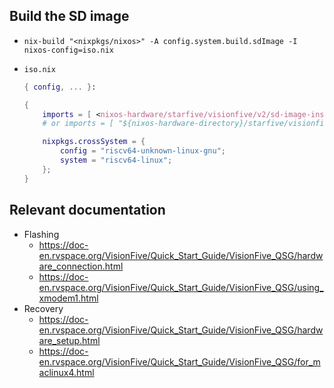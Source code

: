 ## Build the SD image
- ``nix-build "<nixpkgs/nixos>" -A config.system.build.sdImage -I nixos-config=iso.nix``

- ``iso.nix``
    ```nix
    { config, ... }:

    {
        imports = [ <nixos-hardware/starfive/visionfive/v2/sd-image-installer.nix> ];
        # or imports = [ "${nixos-hardware-directory}/starfive/visionfive/v2/sd-image-installer.nix" ];

        nixpkgs.crossSystem = {
            config = "riscv64-unknown-linux-gnu";
            system = "riscv64-linux";
        };
    }
    ```

## Relevant documentation
- Flashing
  - https://doc-en.rvspace.org/VisionFive/Quick_Start_Guide/VisionFive_QSG/hardware_connection.html
  - https://doc-en.rvspace.org/VisionFive/Quick_Start_Guide/VisionFive_QSG/using_xmodem1.html
- Recovery
  - https://doc-en.rvspace.org/VisionFive/Quick_Start_Guide/VisionFive_QSG/hardware_setup.html
  - https://doc-en.rvspace.org/VisionFive/Quick_Start_Guide/VisionFive_QSG/for_maclinux4.html
